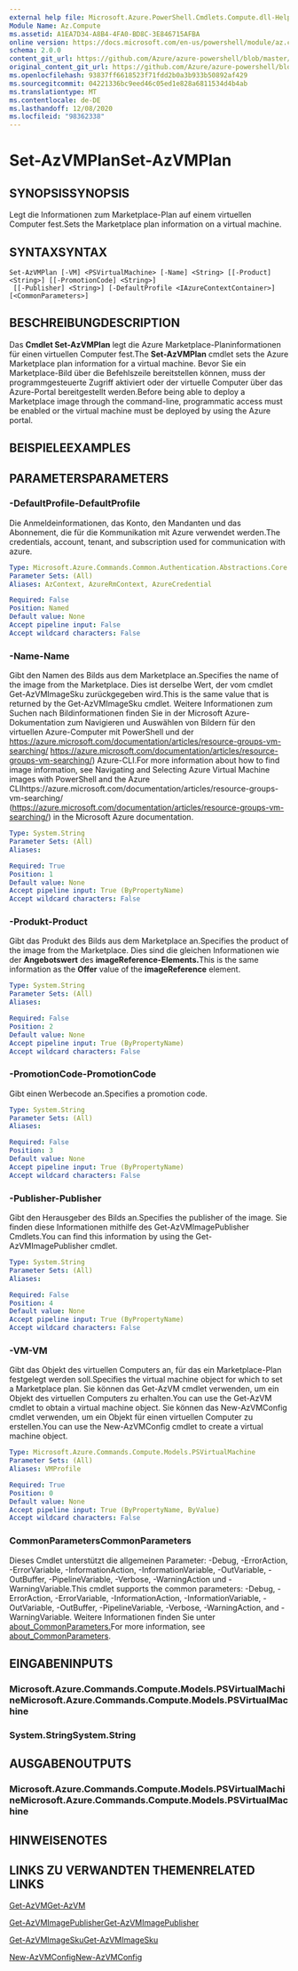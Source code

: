 ```yaml
---
external help file: Microsoft.Azure.PowerShell.Cmdlets.Compute.dll-Help.xml
Module Name: Az.Compute
ms.assetid: A1EA7D34-A8B4-4FA0-BD8C-3E846715AFBA
online version: https://docs.microsoft.com/en-us/powershell/module/az.compute/set-azvmplan
schema: 2.0.0
content_git_url: https://github.com/Azure/azure-powershell/blob/master/src/Compute/Compute/help/Set-AzVMPlan.md
original_content_git_url: https://github.com/Azure/azure-powershell/blob/master/src/Compute/Compute/help/Set-AzVMPlan.md
ms.openlocfilehash: 93837ff6618523f71fdd2b0a3b933b50892af429
ms.sourcegitcommit: 04221336bc9eed46c05ed1e828a6811534d4b4ab
ms.translationtype: MT
ms.contentlocale: de-DE
ms.lasthandoff: 12/08/2020
ms.locfileid: "98362338"
---
```

# <span data-ttu-id="be0a0-101">Set-AzVMPlan</span><span class="sxs-lookup"><span data-stu-id="be0a0-101">Set-AzVMPlan</span></span>

## <span data-ttu-id="be0a0-102">SYNOPSIS</span><span class="sxs-lookup"><span data-stu-id="be0a0-102">SYNOPSIS</span></span>
<span data-ttu-id="be0a0-103">Legt die Informationen zum Marketplace-Plan auf einem virtuellen Computer fest.</span><span class="sxs-lookup"><span data-stu-id="be0a0-103">Sets the Marketplace plan information on a virtual machine.</span></span>

## <span data-ttu-id="be0a0-104">SYNTAX</span><span class="sxs-lookup"><span data-stu-id="be0a0-104">SYNTAX</span></span>

```
Set-AzVMPlan [-VM] <PSVirtualMachine> [-Name] <String> [[-Product] <String>] [[-PromotionCode] <String>]
 [[-Publisher] <String>] [-DefaultProfile <IAzureContextContainer>] [<CommonParameters>]
```

## <span data-ttu-id="be0a0-105">BESCHREIBUNG</span><span class="sxs-lookup"><span data-stu-id="be0a0-105">DESCRIPTION</span></span>
<span data-ttu-id="be0a0-106">Das **Cmdlet Set-AzVMPlan** legt die Azure Marketplace-Planinformationen für einen virtuellen Computer fest.</span><span class="sxs-lookup"><span data-stu-id="be0a0-106">The **Set-AzVMPlan** cmdlet sets the Azure Marketplace plan information for a virtual machine.</span></span>
<span data-ttu-id="be0a0-107">Bevor Sie ein Marketplace-Bild über die Befehlszeile bereitstellen können, muss der programmgesteuerte Zugriff aktiviert oder der virtuelle Computer über das Azure-Portal bereitgestellt werden.</span><span class="sxs-lookup"><span data-stu-id="be0a0-107">Before being able to deploy a Marketplace image through the command-line, programmatic access must be enabled or the virtual machine must be deployed by using the Azure portal.</span></span>

## <span data-ttu-id="be0a0-108">BEISPIELE</span><span class="sxs-lookup"><span data-stu-id="be0a0-108">EXAMPLES</span></span>

## <span data-ttu-id="be0a0-109">PARAMETERS</span><span class="sxs-lookup"><span data-stu-id="be0a0-109">PARAMETERS</span></span>

### <span data-ttu-id="be0a0-110">-DefaultProfile</span><span class="sxs-lookup"><span data-stu-id="be0a0-110">-DefaultProfile</span></span>
<span data-ttu-id="be0a0-111">Die Anmeldeinformationen, das Konto, den Mandanten und das Abonnement, die für die Kommunikation mit Azure verwendet werden.</span><span class="sxs-lookup"><span data-stu-id="be0a0-111">The credentials, account, tenant, and subscription used for communication with azure.</span></span>

```yaml
Type: Microsoft.Azure.Commands.Common.Authentication.Abstractions.Core.IAzureContextContainer
Parameter Sets: (All)
Aliases: AzContext, AzureRmContext, AzureCredential

Required: False
Position: Named
Default value: None
Accept pipeline input: False
Accept wildcard characters: False
```

### <span data-ttu-id="be0a0-112">-Name</span><span class="sxs-lookup"><span data-stu-id="be0a0-112">-Name</span></span>
<span data-ttu-id="be0a0-113">Gibt den Namen des Bilds aus dem Marketplace an.</span><span class="sxs-lookup"><span data-stu-id="be0a0-113">Specifies the name of the image from the Marketplace.</span></span>
<span data-ttu-id="be0a0-114">Dies ist derselbe Wert, der vom cmdlet Get-AzVMImageSku zurückgegeben wird.</span><span class="sxs-lookup"><span data-stu-id="be0a0-114">This is the same value that is returned by the Get-AzVMImageSku cmdlet.</span></span>
<span data-ttu-id="be0a0-115">Weitere Informationen zum Suchen nach Bildinformationen finden Sie in der Microsoft Azure-Dokumentation zum Navigieren und Auswählen von Bildern für den virtuellen Azure-Computer mit PowerShell und der https://azure.microsoft.com/documentation/articles/resource-groups-vm-searching/ https://azure.microsoft.com/documentation/articles/resource-groups-vm-searching/) Azure-CLI.</span><span class="sxs-lookup"><span data-stu-id="be0a0-115">For more information about how to find image information, see Navigating and Selecting Azure Virtual Machine images with PowerShell and the Azure CLIhttps://azure.microsoft.com/documentation/articles/resource-groups-vm-searching/ (https://azure.microsoft.com/documentation/articles/resource-groups-vm-searching/) in the Microsoft Azure documentation.</span></span>

```yaml
Type: System.String
Parameter Sets: (All)
Aliases:

Required: True
Position: 1
Default value: None
Accept pipeline input: True (ByPropertyName)
Accept wildcard characters: False
```

### <span data-ttu-id="be0a0-116">-Produkt</span><span class="sxs-lookup"><span data-stu-id="be0a0-116">-Product</span></span>
<span data-ttu-id="be0a0-117">Gibt das Produkt des Bilds aus dem Marketplace an.</span><span class="sxs-lookup"><span data-stu-id="be0a0-117">Specifies the product of the image from the Marketplace.</span></span>
<span data-ttu-id="be0a0-118">Dies sind die gleichen Informationen wie der **Angebotswert** des **imageReference-Elements.**</span><span class="sxs-lookup"><span data-stu-id="be0a0-118">This is the same information as the **Offer** value of the **imageReference** element.</span></span>

```yaml
Type: System.String
Parameter Sets: (All)
Aliases:

Required: False
Position: 2
Default value: None
Accept pipeline input: True (ByPropertyName)
Accept wildcard characters: False
```

### <span data-ttu-id="be0a0-119">-PromotionCode</span><span class="sxs-lookup"><span data-stu-id="be0a0-119">-PromotionCode</span></span>
<span data-ttu-id="be0a0-120">Gibt einen Werbecode an.</span><span class="sxs-lookup"><span data-stu-id="be0a0-120">Specifies a promotion code.</span></span>

```yaml
Type: System.String
Parameter Sets: (All)
Aliases:

Required: False
Position: 3
Default value: None
Accept pipeline input: True (ByPropertyName)
Accept wildcard characters: False
```

### <span data-ttu-id="be0a0-121">-Publisher</span><span class="sxs-lookup"><span data-stu-id="be0a0-121">-Publisher</span></span>
<span data-ttu-id="be0a0-122">Gibt den Herausgeber des Bilds an.</span><span class="sxs-lookup"><span data-stu-id="be0a0-122">Specifies the publisher of the image.</span></span>
<span data-ttu-id="be0a0-123">Sie finden diese Informationen mithilfe des Get-AzVMImagePublisher Cmdlets.</span><span class="sxs-lookup"><span data-stu-id="be0a0-123">You can find this information by using the Get-AzVMImagePublisher cmdlet.</span></span>

```yaml
Type: System.String
Parameter Sets: (All)
Aliases:

Required: False
Position: 4
Default value: None
Accept pipeline input: True (ByPropertyName)
Accept wildcard characters: False
```

### <span data-ttu-id="be0a0-124">-VM</span><span class="sxs-lookup"><span data-stu-id="be0a0-124">-VM</span></span>
<span data-ttu-id="be0a0-125">Gibt das Objekt des virtuellen Computers an, für das ein Marketplace-Plan festgelegt werden soll.</span><span class="sxs-lookup"><span data-stu-id="be0a0-125">Specifies the virtual machine object for which to set a Marketplace plan.</span></span>
<span data-ttu-id="be0a0-126">Sie können das Get-AzVM cmdlet verwenden, um ein Objekt des virtuellen Computers zu erhalten.</span><span class="sxs-lookup"><span data-stu-id="be0a0-126">You can use the Get-AzVM cmdlet to obtain a virtual machine object.</span></span>
<span data-ttu-id="be0a0-127">Sie können das New-AzVMConfig cmdlet verwenden, um ein Objekt für einen virtuellen Computer zu erstellen.</span><span class="sxs-lookup"><span data-stu-id="be0a0-127">You can use the New-AzVMConfig cmdlet to create a virtual machine object.</span></span>

```yaml
Type: Microsoft.Azure.Commands.Compute.Models.PSVirtualMachine
Parameter Sets: (All)
Aliases: VMProfile

Required: True
Position: 0
Default value: None
Accept pipeline input: True (ByPropertyName, ByValue)
Accept wildcard characters: False
```

### <span data-ttu-id="be0a0-128">CommonParameters</span><span class="sxs-lookup"><span data-stu-id="be0a0-128">CommonParameters</span></span>
<span data-ttu-id="be0a0-129">Dieses Cmdlet unterstützt die allgemeinen Parameter: -Debug, -ErrorAction, -ErrorVariable, -InformationAction, -InformationVariable, -OutVariable, -OutBuffer, -PipelineVariable, -Verbose, -WarningAction und -WarningVariable.</span><span class="sxs-lookup"><span data-stu-id="be0a0-129">This cmdlet supports the common parameters: -Debug, -ErrorAction, -ErrorVariable, -InformationAction, -InformationVariable, -OutVariable, -OutBuffer, -PipelineVariable, -Verbose, -WarningAction, and -WarningVariable.</span></span> <span data-ttu-id="be0a0-130">Weitere Informationen finden Sie unter [about_CommonParameters.](http://go.microsoft.com/fwlink/?LinkID=113216)</span><span class="sxs-lookup"><span data-stu-id="be0a0-130">For more information, see [about_CommonParameters](http://go.microsoft.com/fwlink/?LinkID=113216).</span></span>

## <span data-ttu-id="be0a0-131">EINGABEN</span><span class="sxs-lookup"><span data-stu-id="be0a0-131">INPUTS</span></span>

### <span data-ttu-id="be0a0-132">Microsoft.Azure.Commands.Compute.Models.PSVirtualMachine</span><span class="sxs-lookup"><span data-stu-id="be0a0-132">Microsoft.Azure.Commands.Compute.Models.PSVirtualMachine</span></span>

### <span data-ttu-id="be0a0-133">System.String</span><span class="sxs-lookup"><span data-stu-id="be0a0-133">System.String</span></span>

## <span data-ttu-id="be0a0-134">AUSGABEN</span><span class="sxs-lookup"><span data-stu-id="be0a0-134">OUTPUTS</span></span>

### <span data-ttu-id="be0a0-135">Microsoft.Azure.Commands.Compute.Models.PSVirtualMachine</span><span class="sxs-lookup"><span data-stu-id="be0a0-135">Microsoft.Azure.Commands.Compute.Models.PSVirtualMachine</span></span>

## <span data-ttu-id="be0a0-136">HINWEISE</span><span class="sxs-lookup"><span data-stu-id="be0a0-136">NOTES</span></span>

## <span data-ttu-id="be0a0-137">LINKS ZU VERWANDTEN THEMEN</span><span class="sxs-lookup"><span data-stu-id="be0a0-137">RELATED LINKS</span></span>

[<span data-ttu-id="be0a0-138">Get-AzVM</span><span class="sxs-lookup"><span data-stu-id="be0a0-138">Get-AzVM</span></span>](./Get-AzVM.md)

[<span data-ttu-id="be0a0-139">Get-AzVMImagePublisher</span><span class="sxs-lookup"><span data-stu-id="be0a0-139">Get-AzVMImagePublisher</span></span>](./Get-AzVMImagePublisher.md)

[<span data-ttu-id="be0a0-140">Get-AzVMImageSku</span><span class="sxs-lookup"><span data-stu-id="be0a0-140">Get-AzVMImageSku</span></span>](./Get-AzVMImageSku.md)

[<span data-ttu-id="be0a0-141">New-AzVMConfig</span><span class="sxs-lookup"><span data-stu-id="be0a0-141">New-AzVMConfig</span></span>](./New-AzVMConfig.md)
